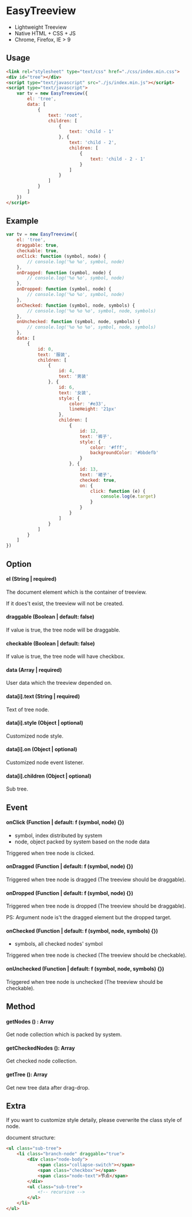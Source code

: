 # EasyTreeview

* Lightweight Treeview
* Native HTML + CSS + JS
* Chrome, Firefox, IE > 9

## Usage

```html
<link rel="stylesheet" type="text/css" href="./css/index.min.css">
<div id="tree"></div>
<script type="text/javascript" src="./js/index.min.js"></script>
<script type="text/javascript">
	var tv = new EasyTreeview({
		el: 'tree',
		data: [
			{
				text: 'root',
				children: [
					{
						text: 'child - 1'
					}, {
						text: 'child - 2',
						children: [
							{
								text: 'child - 2 - 1'
							}
						]
					}
				]
			}
		]
	})
</script>
```

## Example

```js
var tv = new EasyTreeview({
	el: 'tree',
	draggable: true,
	checkable: true,
	onClick: function (symbol, node) {
		// console.log('%o %o', symbol, node)
	},
	onDragged: function (symbol, node) {
		// console.log('%o %o', symbol, node)
	},
	onDropped: function (symbol, node) {
		// console.log('%o %o', symbol, node)
	},
	onChecked: function (symbol, node, symbols) {
		// console.log('%o %o %o', symbol, node, symbols)
	},
	onUnchecked: function (symbol, node, symbols) {
		// console.log('%o %o %o', symbol, node, symbols)
	},
	data: [
		{
			id: 0,
			text: '服装',
			children: [
				{
					id: 4,
					text: '男装'
				}, {
					id: 6,
					text: '女装',
					style: {
						color: '#e33',
						lineHeight: '21px'
					},
					children: [
						{
							id: 12,
							text: '裤子',
							style: {
								color: '#fff',
								backgroundColor: '#bbdefb'
							}
						}, {
							id: 13,
							text: '裙子',
							checked: true,
							on: {
								click: function (e) {
									console.log(e.target)
								}
							}
						}
					]
				}
			]
		}
	]
})
```

## Option

#### el  (String | required)

The document element which is the container of treeview. 

If it does't exist, the treeview will not be created.

#### draggable (Boolean | default: false)

If value is true, the tree node will be draggable.

#### checkable (Boolean | default: false)

If value is true, the tree node will have checkbox. 

#### data (Array | required)

User data which the treeview depended on.

#### data[i].text (String | required)

Text of tree node.

#### data[i].style (Object | optional)

Customized node style.

#### data[i].on (Object | optional)

Customized node event listener.

#### data[i].children (Object | optional)

Sub tree.

## Event

#### onClick (Function | default: f (symbol, node) {})

- symbol, index distributed by system
- node, object packed by system based on the node data

Triggered when tree node is clicked. 

#### onDragged (Function | default: f (symbol, node) {})

Triggered when tree node is dragged (The treeview should be draggable).

#### onDropped (Function | default: f (symbol, node) {})

Triggered when tree node is dropped (The treeview should be draggable).

PS: Argument node is't the dragged element but the dropped target.

#### onChecked (Function | default: f (symbol, node, symbols) {})

* symbols, all checked nodes' symbol

Triggered when tree node is checked (The treeview should be checkable). 

#### onUnchecked (Function | default: f (symbol, node, symbols) {})

Triggered when tree node is unchecked (The treeview should be checkable).

## Method

#### getNodes () : Array

Get node collection which is packed by system.

#### getCheckedNodes (): Array

Get checked node collection.

#### getTree (): Array

Get new tree data after drag-drop.

## Extra

If you want to customize style detaily, please overwrite the class style of node.

document structure:

```html
<ul class="sub-tree">
	<li class="branch-node" draggable="true">
		<div class="node-body">
			<span class="collapse-switch"></span>
			<span class="checkbox"></span>
			<span class="node-text">节点</span>
		</div>
		<ul class="sub-tree">
			<!-- recursive -->
		</ul>
	</li>
</ul>
```

























